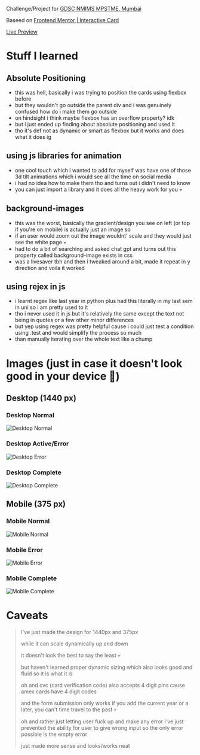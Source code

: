 
Challenge/Project for [GDSC NMIMS MPSTME, Mumbai](https://github.com/GDSC-NMIMS-MPSTME-Mumbai)

Baseed on [Frontend Mentor | Interactive Card](https://www.frontendmentor.io/challenges/interactive-card-details-form-XpS8cKZDWw)

[Live Preview](https://kratospidey.github.io/Interactve_Card/)

# Stuff I learned

## Absolute Positioning 

- this was hell, basically i was trying to position the cards using flexbox before
- but they wouldn't go outside the parent div and i was genuinely confused how do i make them go outside
- on hindsight i think maybe flexbox has an overflow property? idk 
- but i just ended up finding about absolute positioning and used it
- tho it's def not as dynamic or smart as flexbox but it works and does what it does ig 

## using js libraries for animation

- one cool touch which i wanted to add for myself was have one of those 3d tilt animations which i would see all the time on social media
- i had no idea how to make them tho and turns out i didn't need to know
- you can just import a library and it does all the heavy work for you 💀

## background-images

- this was the worst, basically the gradient/design you see on left (or top if you're on mobile) is actually just an image so 
- if an user would zoom out the image wouldnt' scale and they would just see the white page 💀
- had to do a bit of searching and asked chat gpt and turns out this property called background-image exists in css
- was a livesaver tbh and then i tweaked around a bit, made it repeat in y direction and voila it worked

## using rejex in js

- i learnt regex like last year in python plus had this literally in my last sem in uni so i am pretty used to it
- tho i never used it in js but it's relatively the same except the text not being in quotes or a few other minor differences
- but yep using regex was pretty helpful cause i could just test a condition using .test and would simplify the process so much
- than manually iterating over the whole text like a chump

# Images (just in case it doesn't look good in your device 🤡)

  ## Desktop (1440 px)
    
  ### Desktop Normal
  
  ![Desktop Normal](https://github.com/Kratospidey/Interactve_Card/assets/67730931/515244d4-f123-4666-8f1e-7feb4c71d3ea)
  
  ### Desktop Active/Error
  
  ![Desktop Error](https://github.com/Kratospidey/Interactve_Card/assets/67730931/e4d7c0e6-f210-4e94-89e0-d619cf1210f8)
  
  ### Desktop Complete
  
  ![Desktop Complete](https://github.com/Kratospidey/Interactve_Card/assets/67730931/bac21947-1997-4f37-a9fb-4ac513a05d3e)

  ## Mobile (375 px)

  ### Mobile Normal

  ![Mobile Normal](https://github.com/Kratospidey/Interactve_Card/assets/67730931/0ba30f71-3194-4670-bcf5-ea6ba3951801)

  ### Mobile Error

  ![Mobile Error](https://github.com/Kratospidey/Interactve_Card/assets/67730931/44c14847-b422-4530-acc7-7eb70863936a)

  ### Mobile Complete

  ![Mobile Complete](https://github.com/Kratospidey/Interactve_Card/assets/67730931/79f46985-cf28-433a-9ccd-7e04a4354aa5)


# Caveats

> I've just made the design for 1440px and 375px
> 
> while it can scale dynamically up and down
> 
> it doesn't look the best to say the least 💀
> 
> but haven't learned proper dynamic sizing which also looks good and fluid so it is what it is
> 
> oh and cvc (card verification code) also accepts 4 digit pins cause amex cards have 4 digit codes
> 
> and the form submission only works if you add the current year or a later, you can't time travel to the past 💀
> 
> oh and rather just letting user fuck up and make any error i've just prevented the ability for user to give wrong input so the only error possible is the empty error
> 
> just made more sense and looks/works neat


  


